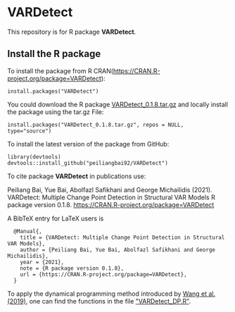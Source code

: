 # VARDetect

This repository is for R package **VARDetect**. 



##  Install the R package 

To install the package from R CRAN(https://CRAN.R-project.org/package=VARDetect):
```
install.packages("VARDetect")
```


You could download the R package [VARDetect_0.1.8.tar.gz](VARDetect_0.1.8.tar.gz) and locally install the package using the tar.gz File:
```
install.packages("VARDetect_0.1.8.tar.gz", repos = NULL, type="source")
```

To install the latest version of the package from GitHub:
```
library(devtools)
devtools::install_github("peiliangbai92/VARDetect")
```

To cite package **VARDetect** in publications use:

  Peiliang Bai, Yue Bai, Abolfazl Safikhani and George Michailidis (2021). VARDetect: Multiple Change Point Detection in Structural VAR Models
  R package version 0.1.8. https://CRAN.R-project.org/package=VARDetect

A BibTeX entry for LaTeX users is
```
  @Manual{,
    title = {VARDetect: Multiple Change Point Detection in Structural VAR Models},
    author = {Peiliang Bai, Yue Bai, Abolfazl Safikhani and George Michailidis},
    year = {2021},
    note = {R package version 0.1.8},
    url = {https://CRAN.R-project.org/package=VARDetect},
  }
 ```


To apply the dynamical programming method introduced by [Wang et al. (2019)](https://arxiv.org/abs/1909.06359), one can find the functions in the file ["VARDetect_DP.R"](https://github.com/peiliangbai92/VARDetect/blob/main/VARDetect_DP.R). 
